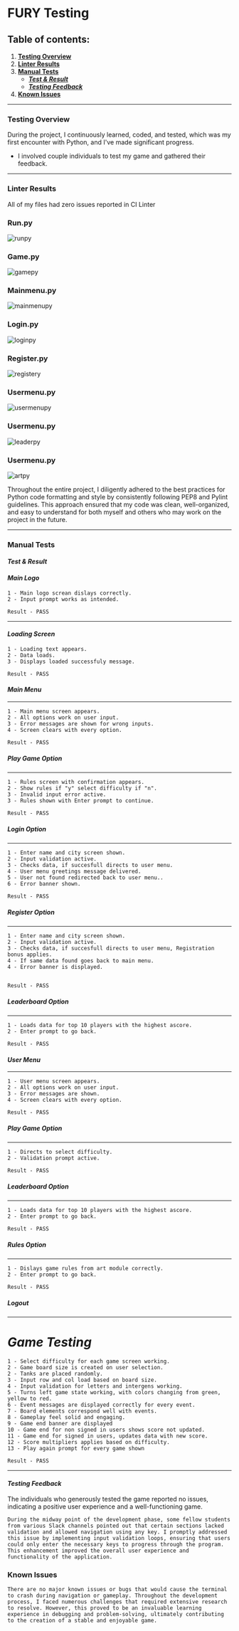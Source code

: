 # FURY Testing
## Table of contents:
1. [**Testing Overview**](#testing-overview)
1. [**Linter Results**](#linter-results)
1. [**Manual Tests**](#manual-tests)
    * [***Test & Result***](#test-&-results)
    * [***Testing Feedback***](#testing-feedback)
1. [**Known Issues**](#known-issues)
---
### **Testing Overview**

During the project, I continuously learned, coded, and tested, which was my first encounter with Python, and I've made significant progress.

- I involved couple individuals to test my game and gathered their feedback.

---
### **Linter Results**

All of my files had zero issues reported in CI Linter

### **Run.py**
![runpy](assets/images/testing/runpy.png)
### **Game.py**
![gamepy](assets/images/testing/gamepy.png)
### **Mainmenu.py**
![mainmenupy](assets/images/testing/mainmenupy.png)
### **Login.py**
![loginpy](assets/images/testing/loginpy.png)
### **Register.py**
![registery](assets/images/testing/registerpy.png)
### **Usermenu.py**
![usermenupy](assets/images/testing/usermenupy.png)
### **Usermenu.py**
![leaderpy](assets/images/testing/leaderpy.png)
### **Usermenu.py**
![artpy](assets/images/testing/artpy.png)


Throughout the entire project, I diligently adhered to the best practices for Python code formatting and style by consistently following PEP8 and Pylint guidelines. This approach ensured that my code was clean, well-organized, and easy to understand for both myself and others who may work on the project in the future.

---


### **Manual Tests**
#### ***Test & Result***

#### ***Main Logo***

    1 - Main logo screan dislays correctly.
    2 - Input prompt works as intended.

    Result - PASS
---
#### ***Loading Screen***
    1 - Loading text appears.
    2 - Data loads.
    3 - Displays loaded successfuly message. 

    Result - PASS

#### ***Main Menu***
---
    1 - Main menu screen appears.
    2 - All options work on user input.
    3 - Error messages are shown for wrong inputs.
    4 - Screen clears with every option.

    Result - PASS

##### ***Play Game Option***
---
    1 - Rules screen with confirmation appears.
    2 - Show rules if "y" select difficulty if "n".
    3 - Invalid input error active.
    3 - Rules shown with Enter prompt to continue.

    Result - PASS

##### ***Login Option***   
---
    1 - Enter name and city screen shown.
    2 - Input validation active.
    3 - Checks data, if succesfull directs to user menu.
    4 - User menu greetings message delivered.
    5 - User not found redirected back to user menu..
    6 - Error banner shown.

    Result - PASS

##### ***Register Option*** 
---
    1 - Enter name and city screen shown.
    2 - Input validation active.
    3 - Checks data, if succesfull directs to user menu, Registration bonus applies.
    4 - If same data found goes back to main menu.
    4 - Error banner is displayed.
    

    Result - PASS

##### ***Leaderboard Option*** 
---
    1 - Loads data for top 10 players with the highest ascore.
    2 - Enter prompt to go back.

    Result - PASS

#### ***User Menu***
---
    1 - User menu screen appears.
    2 - All options work on user input.
    3 - Error messages are shown.
    4 - Screen clears with every option.

    Result - PASS

##### ***Play Game Option*** 
---
    1 - Directs to select difficulty.
    2 - Validation prompt active.

    Result - PASS

##### ***Leaderboard Option*** 
---
    1 - Loads data for top 10 players with the highest ascore.
    2 - Enter prompt to go back.

    Result - PASS

##### ***Rules Option*** 
---
    1 - Dislays game rules from art module correctly.
    2 - Enter prompt to go back.

    Result - PASS

##### ***Logout*** 
---

# ***Game Testing*** 
    
    1 - Select difficulty for each game screen working.
    2 - Game board size is created on user selection.
    2 - Tanks are placed randomly.
    3 - Input row and col load based on board size.
    4 - Input validation for letters and intergens working.
    5 - Turns left game state working, with colors changing from green, yellow to red.
    6 - Event messages are displayed correctly for every event.
    7 - Board elements correspond well with events.
    8 - Gameplay feel solid and engaging.
    9 - Game end banner are displayed 
    10 - Game end for non signed in users shows score not updated.
    11 - Game end for signed in users, updates data with new score.
    12 - Score multipliers applies based on difficulty.
    13 - Play again prompt for every game shown

    Result - PASS
---
#### ***Testing Feedback***

The individuals who generously tested the game reported no issues, indicating a positive user experience and a well-functioning game.

    During the midway point of the development phase, some fellow students from various Slack channels pointed out that certain sections lacked validation and allowed navigation using any key. I promptly addressed this issue by implementing input validation loops, ensuring that users could only enter the necessary keys to progress through the program. This enhancement improved the overall user experience and functionality of the application.

### **Known Issues**

    There are no major known issues or bugs that would cause the terminal to crash during navigation or gameplay. Throughout the development process, I faced numerous challenges that required extensive research to resolve. However, this proved to be an invaluable learning experience in debugging and problem-solving, ultimately contributing to the creation of a stable and enjoyable game.